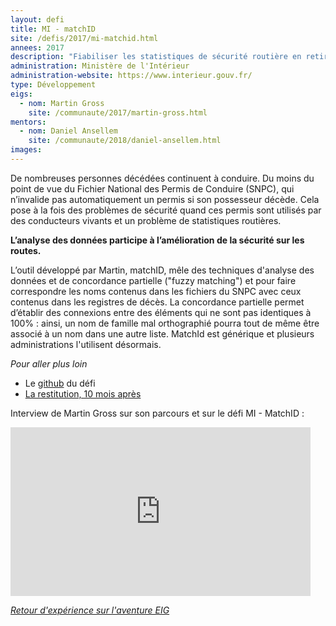 ```yaml
---
layout: defi
title: MI - matchID
site: /defis/2017/mi-matchid.html
annees: 2017
description: "Fiabiliser les statistiques de sécurité routière en retirant les personnes décédées du Fichier National des Permis de Conduire"
administration: Ministère de l'Intérieur
administration-website: https://www.interieur.gouv.fr/
type: Développement
eigs:
  - nom: Martin Gross
    site: /communaute/2017/martin-gross.html
mentors:
  - nom: Daniel Ansellem
    site: /communaute/2018/daniel-ansellem.html
images:
---
```


De nombreuses personnes décédées continuent à conduire.  Du moins du
point de vue du Fichier National des Permis de Conduire (SNPC), qui
n’invalide pas automatiquement un permis si son possesseur décède.
Cela pose à la fois des problèmes de sécurité quand ces permis sont
utilisés par des conducteurs vivants et un problème de statistiques
routières.

**L’analyse des données participe à l’amélioration de la sécurité sur
les routes.**

L’outil développé par Martin, matchID, mêle des techniques d'analyse
des données et de concordance partielle ("fuzzy matching") et pour
faire correspondre les noms contenus dans les fichiers du SNPC avec
ceux contenus dans les registres de décès.  La concordance partielle
permet d’établir des connexions entre des éléments qui ne sont pas
identiques à 100% : ainsi, un nom de famille mal orthographié pourra
tout de même être associé à un nom dans une autre liste.  MatchId est
générique et plusieurs administrations l'utilisent désormais.

_Pour aller plus loin_

* Le [github](https://github.com/matchID-project/) du défi
* [La restitution, 10 mois après](https://www.dailymotion.com/video/x6b7xzu?playlist=x54m4i)

Interview de Martin Gross sur son parcours et sur le défi MI - MatchID : 
<iframe frameborder="0" width="480" height="270" src="https://www.dailymotion.com/embed/video/x5qmeeb" allowfullscreen allow="autoplay"></iframe>

_[Retour d'expérience sur l'aventure EIG](https://www.dailymotion.com/video/x64z3a0)_
